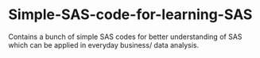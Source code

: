 # Simple-SAS-code-for-learning-SAS
Contains a bunch of simple SAS codes for better understanding of SAS which can be applied in everyday business/ data analysis.
